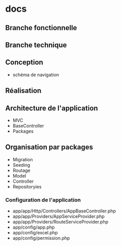 # docs 

## Branche fonctionnelle 




## Branche technique


## Conception 

- schéma de navigation

## Réalisation 

## Architecture de l'application 

- MVC
- BaseController
- Packages

## Organisation par packages 

- Migration
- Seeding
- Routage
- Model
- Controller
- Repositoryies


### Configuration de l'application 

- app/app/Http/Controllers/AppBaseController.php
- app/app/Providers/AppServiceProvider.php
- app/app/Providers/RouteServiceProvider.php
- app/config/app.php
- app/config/excel.php
- app/config/permission.php